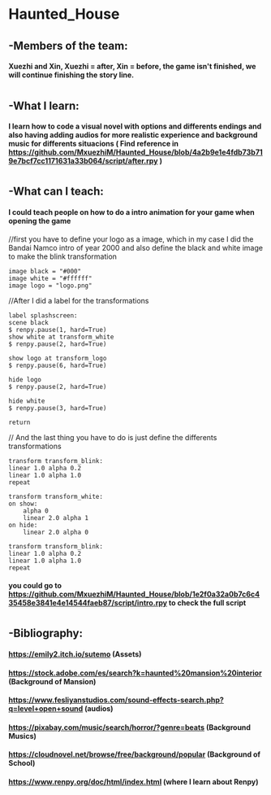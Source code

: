 # Haunted_House
######
## -Members of the team:
#### Xuezhi and Xin, Xuezhi = after, Xin = before, the game isn't finished, we will continue finishing the story line.
#
#
## -What I learn:
#### I learn how to code a visual novel with options and differents endings and also having adding audios for more realistic experience and background music for differents situacions ( Find reference in https://github.com/MxuezhiM/Haunted_House/blob/4a2b9e1e4fdb73b719e7bcf7cc1171631a33b064/script/after.rpy )
#
#
## -What can I teach:
#### I could teach people on how to do a intro animation for your game when opening the game
//first you have to define your logo as a image, which in my case I did the Bandai Namco intro of year 2000 and also define the black and white image to make the blink transformation
    
    image black = "#000"
    image white = "#ffffff"
    image logo = "logo.png"

//After I did a label for the transformations
    
    label splashscreen:
    scene black
    $ renpy.pause(1, hard=True)
    show white at transform_white
    $ renpy.pause(2, hard=True)

    show logo at transform_logo
    $ renpy.pause(6, hard=True)

    hide logo
    $ renpy.pause(2, hard=True)

    hide white
    $ renpy.pause(3, hard=True)

    return
    
// And the last thing you have to do is just define the differents transformations 

    transform transform_blink:
    linear 1.0 alpha 0.2
    linear 1.0 alpha 1.0
    repeat
    
    transform transform_white:
    on show:
        alpha 0
        linear 2.0 alpha 1
    on hide:
        linear 2.0 alpha 0
        
    transform transform_blink:
    linear 1.0 alpha 0.2
    linear 1.0 alpha 1.0
    repeat

#### you could go to https://github.com/MxuezhiM/Haunted_House/blob/1e2f0a32a0b7c6c435458e3841e4e14544faeb87/script/intro.rpy to check the full script
#
#
## -Bibliography:
#### https://emily2.itch.io/sutemo (Assets)
#### https://stock.adobe.com/es/search?k=haunted%20mansion%20interior (Background of Mansion)
#### https://www.fesliyanstudios.com/sound-effects-search.php?q=level+open+sound (audios)
#### https://pixabay.com/music/search/horror/?genre=beats (Background Musics)
#### https://cloudnovel.net/browse/free/background/popular (Background of School)
#### https://www.renpy.org/doc/html/index.html (where I learn about Renpy)
